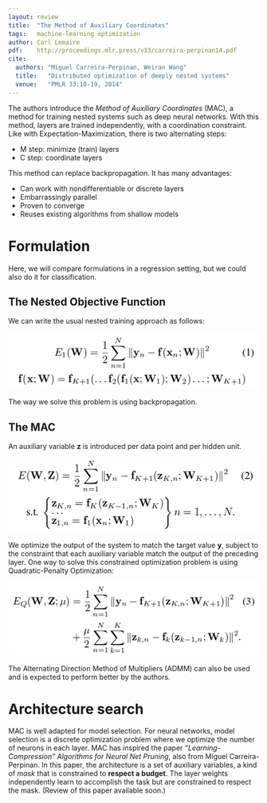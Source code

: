 ```yaml
---
layout: review
title:  "The Method of Auxiliary Coordinates"
tags:   machine-learning optimization
author: Carl Lemaire
pdf:    http://proceedings.mlr.press/v33/carreira-perpinan14.pdf
cite:
  authors: "Miguel Carreira-Perpinan, Weiran Wang"
  title:   "Distributed optimization of deeply nested systems"
  venue:   "PMLR 33:10-19, 2014"
---
```


The authors introduce the _Method of Auxiliary Coordinates_ (MAC), a method for training nested systems such as deep neural networks. With this method, layers are trained independently, with a coordination constraint. Like with Expectation-Maximization, there is two alternating steps:

* M step: minimize (train) layers
* C step: coordinate layers

This method can replace backpropagation. It has many advantages:

* Can work with nondifferentiable or discrete layers
* Embarrassingly parallel
* Proven to converge
* Reuses existing algorithms from shallow models

# Formulation

Here, we will compare formulations in a regression setting, but we could also do it for classification.

## The Nested Objective Function

We can write the usual nested training approach as follows:

![](/machine-learning/images/mac/fig1.png)

The way we solve this problem is using backpropagation.

## The MAC

An auxiliary variable **z** is introduced per data point and per hidden unit.

![](/machine-learning/images/mac/fig2.png)

We optimize the output of the system to match the target value **y**, subject to the constraint that each auxiliary variable match the output of the preceding layer. One way to solve this constrained optimization problem is using Quadratic-Penalty Optimization:

![](/machine-learning/images/mac/fig3.png)

The Alternating Direction Method of Multipliers (ADMM) can also be used and is expected to perform better by the authors.

# Architecture search

MAC is well adapted for model selection. For neural networks, model selection is a discrete optimization problem where we optimize the number of neurons in each layer. MAC has inspired the paper _“Learning-Compression” Algorithms for Neural Net Pruning_, also from Miguel Carreira-Perpinan. In this paper, the architecture is a set of auxiliary variables, a kind of _mask_ that is constrained to **respect a budget**. The layer weights independently learn to accomplish the task but are constrained to respect the mask. (Review of this paper available soon.)
